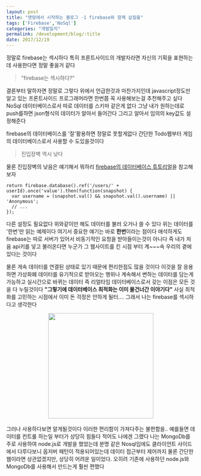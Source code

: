 ```yaml
---
layout: post
title: "맨땅에서 시작하는 블로그 -1 firebase와 함께 삽질을"
tags: ['Firebase','NoSql']
categories: "개발일지"
permalink: /development/blog/:title
date: 2017/12/19
---
```

정말로 firebase는 섹시하다 특히 프론트사이드의 개발자라면 자신의 기획을 표현하는데 사용한다면 정말 좋을거 같다

> "firebase는 섹시하다?"

결론부터 말하자면 정말로 그렇다 위에서 언급한것과 마찬가지인데 javascript정도만 알고 있는 프론트사이드 프로그래머라면 한번쯤 꼭 사용해보는걸 추천해주고 싶다 NoSql 데이터베이스로서 따로 데이터를 스키마 같은게 없다 그냥 내가 원하는데로 push를하면 json형식의 데이터가 알아서 들어간다 그리고 알아서 임의의 key값도 설정해준다

firebase의 데이터베이스를 '잘'활용하면 정말로 못할게없다 간단한 Todo웹부터 게임의 데이터베이스로서 사용할 수 도있을것이다

> 진입장벽 역시 낮다

물론 진입장벽의 낮음은 얘기해서 뭐하리 [firebase의 데이터베이스 튜토리얼](https://firebase.google.com/docs/database/web/read-and-write?hl=ko)을 참고해보자 

<pre><code>return firebase.database().ref('/users/' + userId).once('value').then(function(snapshot) {
  var username = (snapshot.val() && snapshot.val().username) || 'Anonymous';
  // ...
});</code></pre>


다른 설정도 필요없다 위와같이만 해도 데이터를 불러 오거나 쓸 수 있다 위는 데이터를 '한번'만 읽는 예제이다 여기서 중요한 얘기는 바로 <strong>한번</strong>이라는 점이다 애석하게도 firebase는 따로 서버가 있어서 비동기적인 요청을 받아들이는것이 아니다 즉 내가 처음 api키를 넣고 불러온다면 누군가 그 웹사이트를 킨 시점 부터 계~~~속 우리의 곁에 있다는 것이다

물론 게속 데이터를 연결된 상태로 있기 때문에 편리한점도 많을 것이다 이것을 잘 응용하면 가상화폐 데이터를 유기적으로 받아오는 행위나 계속해서 변하는 데이터를 담는게 가능하고 실시간으로 바뀌는 데이터 즉 리얼타임 데이터베이스로서 갖는 이점은 모든 것을 다 누릴것이다
<strong>"그렇기에 데이터베이스 최적화는 이미 물건너간 이야기다"</strong> 사실 최적화를 고민하는 시점에서 이미 돈 걱정은 안하게 될터.... 그래서 나는 firebase를 섹시하다고 생각한다

<center>
<img src="https://webassets.mongodb.com/_com_assets/cms/MongoDB-Logo-5c3a7405a85675366beb3a5ec4c032348c390b3f142f5e6dddf1d78e2df5cb5c.png" width="280" />
</center>
<br />
그러나 사용하다보면 알게될것이다 이러한 편리함이 가져다주는 불편함을.. 예를들면 데이터를 컨트롤 하는일 부터가 상당히 힘들다 적어도 나에겐 그랬다 나는 MongoDb를 주로 사용하여 node.js로 개발을 했었는데 분명 같은 Nosql임에도 클라이언트 사이드에서 다루다보니 옵저버 패턴이 적용되어있는데 데이터 접근부터 제어까지 물론 간단한 웹이라면 상관없겠지만, 상당히 어려운 일이었다. 오히려 기존에 사용하던 node.js와 MongoDb를 사용해서 만드는게 훨씬 편했다
